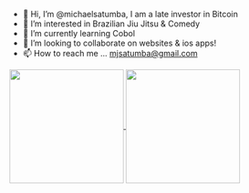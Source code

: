 - 👋 Hi, I’m @michaelsatumba, I am a late investor in Bitcoin
- 👀 I’m interested in Brazilian Jiu Jitsu & Comedy
- 🌱 I’m currently learning Cobol
- 💞️ I’m looking to collaborate on websites & ios apps!
- 📫 How to reach me ... mjsatumba@gmail.com

<a href="https://github.com/michaelsatumba/github-readme-stats">
  <img height=200 align="center" src="https://github-readme-stats.vercel.app/api?username=michaelsatumba" />
</a>
<a href="https://github.com/michaelsatumba/convoychat">
  <img height=200 align="center" src="https://github-readme-stats.vercel.app/api/top-langs?username=michaelsatumba&layout=compact&langs_count=8&card_width=320" />
</a>
